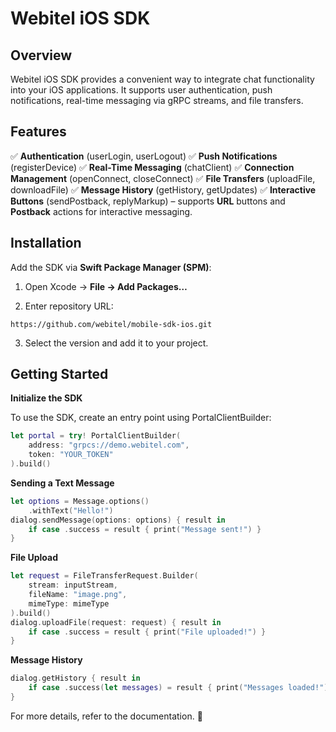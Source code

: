 # **Webitel iOS SDK**


## Overview

Webitel iOS SDK provides a convenient way to integrate chat functionality into your iOS applications. It supports user authentication, push notifications, real-time messaging via gRPC streams, and file transfers.


## Features

✅ **Authentication** (userLogin, userLogout)
✅ **Push Notifications** (registerDevice)
✅ **Real-Time Messaging** (chatClient)
✅ **Connection Management** (openConnect, closeConnect)
✅ **File Transfers** (uploadFile, downloadFile)
✅ **Message History** (getHistory, getUpdates)
✅ **Interactive Buttons** (sendPostback, replyMarkup) – supports **URL** buttons and **Postback** actions for interactive messaging.


## Installation

Add the SDK via **Swift Package Manager (SPM)**:
1. Open Xcode → **File → Add Packages…**

2. Enter repository URL:

```
https://github.com/webitel/mobile-sdk-ios.git
```
3. Select the version and add it to your project.


## Getting Started

**Initialize the SDK**

To use the SDK, create an entry point using PortalClientBuilder:
```swift
let portal = try! PortalClientBuilder(
    address: "grpcs://demo.webitel.com",
    token: "YOUR_TOKEN"
).build()
```


**Sending a Text Message**

```swift
let options = Message.options()
    .withText("Hello!")
dialog.sendMessage(options: options) { result in
    if case .success = result { print("Message sent!") }
}
```


**File Upload**

```swift
let request = FileTransferRequest.Builder(
    stream: inputStream, 
    fileName: "image.png",
    mimeType: mimeType
).build()
dialog.uploadFile(request: request) { result in
    if case .success = result { print("File uploaded!") }
}
```


**Message History**

```swift
dialog.getHistory { result in
    if case .success(let messages) = result { print("Messages loaded!") }
}
```


For more details, refer to the documentation. 🚀
